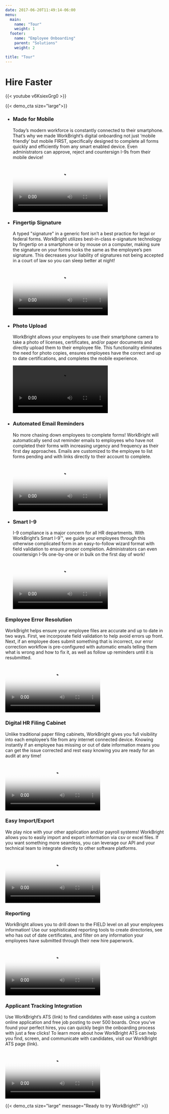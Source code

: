 ```yaml
---
date: 2017-06-20T11:49:14-06:00
menu:
  main:
    name: "Tour"
    weight: 1
  footer:
    name: "Employee Onboarding"
    parent: "Solutions"
    weight: 2

title: "Tour"
---
```


# Hire Faster

{{< youtube v6KsiexGrg0 >}}

{{< demo_cta size="large">}}

<ul class="tour">
  <li class='tour-step'>
    <div class='tour-step-body'>
      <h3>Made for Mobile</h3>
      <p>
        Today’s modern workforce is constantly connected to their smartphone. That’s why we made WorkBright’s digital onboarding not just ‘mobile friendly’ but mobile FIRST, specifically designed to complete all forms quickly and efficiently from any smart enabled device. Even administrators can approve, reject and countersign I-9s from their mobile device!
      </p>
    </div>
    <div class='tour-step-video-wrapper'>
      <div class='video-background'>
        <video loop playsinline src="/videos/made-for-mobile.mp4" poster='/images/mobile-poster.png' />
      </div>
    </div>
  </li>

  <li class='tour-step'>
    <div class='tour-step-body'>
      <h3>Fingertip Signature</h3>
      <p>
        A typed "signature" in a generic font isn’t a best practice for legal or federal forms. WorkBright utilizes best-in-class e-signature technology by fingertip on a smartphone or by mouse on a computer, making sure the signature on your forms looks the same as the employee’s pen signature. This decreases your liability of signatures not being accepted in a court of law so you can sleep better at night!
      </p>
    </div>
    <div class='tour-step-video-wrapper'>
      <div class='video-background'>
        <video loop playsinline src="/videos/fingertip-signatures.mp4" poster='/images/mobile-poster.png'/>
      </div>
    </div>
  </li>

  <li class='tour-step'>
    <div class='tour-step-body'>
      <h3>Photo Upload</h3>
      <p>
        WorkBright allows your employees to use their smartphone camera to take a photo of licenses, certificates, and/or paper documents and directly upload them to their employee file. This functionality eliminates the need for photo copies, ensures employees have the correct and up to date certifications, and completes the mobile experience. 
      </p>
    </div>
    <div class='tour-step-video-wrapper'>
      <div class='video-background'>
        <video loop playsinline src="/videos/photo-upload.mp4" />
      </div>
    </div>
  </li>

  <li class='tour-step'>
    <div class='tour-step-body'>
      <h3>Automated Email Reminders</h3>
      <p>
        No more chasing down employees to complete forms! WorkBright will automatically send out reminder emails to employees who have not completed their forms with increasing urgency and frequency as their first day approaches. Emails are customized to the employee to list forms pending and with links directly to their account to complete.
      </p>
    </div>
    <div class='tour-step-video-wrapper'>
      <div class='video-background'>
        <video loop playsinline src="/videos/automated-email-reminders.mp4" poster='/images/mobile-poster.png' />
      </div>
    </div>
  </li>

  <li class='tour-step'>
    <div class='tour-step-body'>
      <h3>Smart I-9</h3>
      <p>
      I-9 compliance is a major concern for all HR departments. With WorkBright’s Smart I-9™, we guide your employees through this otherwise complicated form in an easy-to-follow wizard format with field validation to ensure proper completion. Administrators can even countersign I-9s one-by-one or in bulk on the first day of work!
      </p>
    </div>
    <div class='tour-step-video-wrapper'>
      <div class='video-background'>
        <video loop playsinline src="/videos/smart-i9.mp4" poster='/images/mobile-poster.png'/>
      </div>
    </div>
  </li>
</ul>

<div class='desktop-video-body'>
  <h3>Employee Error Resolution</h3>
  <p>
    WorkBright helps ensure your employee files are accurate and up to date in two ways. First, we incorporate field validation to help avoid errors up front. Next, if an employee does submit something that is incorrect, our error correction workflow is pre-configured with automatic emails telling them what is wrong and how to fix it, as well as follow up reminders until it is resubmitted.
  </p>
</div>
<div class="desktop-video-background">
  <video loop playsinline src="/videos/error-resolution.mp4" type="video/mp4" poster='/images/desktop-poster.png'>
  Your browser does not support the video tag.
</div>

<div class='desktop-video-body'>
  <h3>Digital HR Filing Cabinet</h3>
  <p>
    Unlike traditional paper filing cabinets, WorkBright gives you full visibility into each employee’s file from any internet connected device. Knowing instantly if an employee has missing or out of date information means you can get the issue corrected and rest easy knowing you are ready for an audit at any time!
  </p>
</div>
<div class="desktop-video-background">
  <video loop playsinline src="/videos/hr-filing-cabinet.mp4" type="video/mp4" poster='/images/desktop-poster.png'>
  Your browser does not support the video tag.
</div>

<div class='desktop-video-body'>
  <h3>Easy Import/Export</h3>
  <p>
    We play nice with your other application and/or payroll systems! WorkBright allows you to easily import and export information via csv or excel files. If you want something more seamless, you can leverage our API and your technical team to integrate directly to other software platforms.
  </p>
</div>
<div class="desktop-video-background">
  <video loop playsinline src="/videos/bulk-import.mp4" type="video/mp4" poster='/images/desktop-poster.png'>
  Your browser does not support the video tag.
</div>

<div class='desktop-video-body'>
  <h3>Reporting</h3>
  <p>
    WorkBright allows you to drill down to the FIELD level on all your employees information! Use our sophisticated reporting tools to create directories, see who has out of date certificates, and filter on any information your employees have submitted through their new hire paperwork.
  </p>
</div>
<div class="desktop-video-background">
  <video loop playsinline src="/videos/reporting.mp4" type="video/mp4" poster='/images/desktop-poster.png'>
  Your browser does not support the video tag.
</div>

<div class='desktop-video-body'>
  <h3>Applicant Tracking Integration</h3>
  <p>
    Use WorkBright’s ATS (link) to find candidates with ease using a custom online application and free job posting to over 500 boards. Once you’ve found your perfect hires, you can quickly begin the onboarding process with just a few clicks! To learn more about how WorkBright ATS can help you find, screen, and communicate with candidates, visit our WorkBright ATS page (link). 
  </p>
</div>
<div class="desktop-video-background">
  <video loop playsinline src="/videos/ats.mp4" type="video/mp4" poster='/images/desktop-poster.png'>
  Your browser does not support the video tag.
</div>

{{< demo_cta size="large" message="Ready to try WorkBright?" >}}
